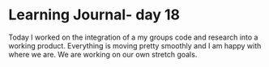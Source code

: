 # Learning Journal- day 18 #

Today I worked on the integration of a my groups code and research into a working product. Everything is moving pretty smoothly and I am happy with where we are. We are working on our own stretch goals. 
